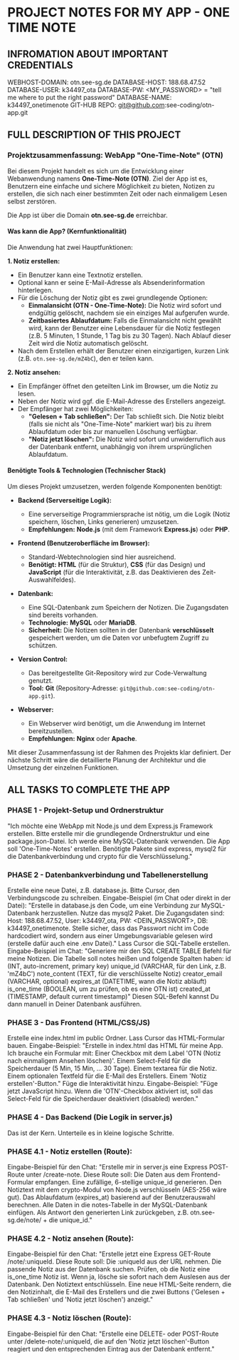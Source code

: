 # PROJECT NOTES FOR MY APP - ONE TIME NOTE

## INFROMATION ABOUT IMPORTANT CREDENTIALS
WEBHOST-DOMAIN: otn.see-sg.de
DATABASE-HOST: 188.68.47.52
DATABASE-USER: k34497_ota
DATABASE-PW: <MY_PASSWORD> = "tell me where to put the right password"
DATABASE-NAME: k34497_onetimenote
GIT-HUB REPO: git@github.com:see-coding/otn-app.git



## FULL DESCRIPTION OF THIS PROJECT
### **Projektzusammenfassung: WebApp "One-Time-Note" (OTN)**

Bei diesem Projekt handelt es sich um die Entwicklung einer Webanwendung namens **One-Time-Note (OTN)**. Ziel der App ist es, Benutzern eine einfache und sichere Möglichkeit zu bieten, Notizen zu erstellen, die sich nach einer bestimmten Zeit oder nach einmaligem Lesen selbst zerstören.

Die App ist über die Domain **otn.see-sg.de** erreichbar.

#### **Was kann die App? (Kernfunktionalität)**

Die Anwendung hat zwei Hauptfunktionen:

**1. Notiz erstellen:**
*   Ein Benutzer kann eine Textnotiz erstellen.
*   Optional kann er seine E-Mail-Adresse als Absenderinformation hinterlegen.
*   Für die Löschung der Notiz gibt es zwei grundlegende Optionen:
    *   **Einmalansicht (OTN - One-Time-Note):** Die Notiz wird sofort und endgültig gelöscht, nachdem sie ein einziges Mal aufgerufen wurde.
    *   **Zeitbasiertes Ablaufdatum:** Falls die Einmalansicht nicht gewählt wird, kann der Benutzer eine Lebensdauer für die Notiz festlegen (z.B. 5 Minuten, 1 Stunde, 1 Tag bis zu 30 Tagen). Nach Ablauf dieser Zeit wird die Notiz automatisch gelöscht.
*   Nach dem Erstellen erhält der Benutzer einen einzigartigen, kurzen Link (z.B. `otn.see-sg.de/mZ4bC`), den er teilen kann.

**2. Notiz ansehen:**
*   Ein Empfänger öffnet den geteilten Link im Browser, um die Notiz zu lesen.
*   Neben der Notiz wird ggf. die E-Mail-Adresse des Erstellers angezeigt.
*   Der Empfänger hat zwei Möglichkeiten:
    *   **"Gelesen + Tab schließen":** Der Tab schließt sich. Die Notiz bleibt (falls sie nicht als "One-Time-Note" markiert war) bis zu ihrem Ablaufdatum oder bis zur manuellen Löschung verfügbar.
    *   **"Notiz jetzt löschen":** Die Notiz wird sofort und unwiderruflich aus der Datenbank entfernt, unabhängig von ihrem ursprünglichen Ablaufdatum.

#### **Benötigte Tools & Technologien (Technischer Stack)**

Um dieses Projekt umzusetzen, werden folgende Komponenten benötigt:

*   **Backend (Serverseitige Logik):**
    *   Eine serverseitige Programmiersprache ist nötig, um die Logik (Notiz speichern, löschen, Links generieren) umzusetzen.
    *   **Empfehlungen:** **Node.js** (mit dem Framework **Express.js**) oder **PHP**.

*   **Frontend (Benutzeroberfläche im Browser):**
    *   Standard-Webtechnologien sind hier ausreichend.
    *   **Benötigt:** **HTML** (für die Struktur), **CSS** (für das Design) und **JavaScript** (für die Interaktivität, z.B. das Deaktivieren des Zeit-Auswahlfeldes).

*   **Datenbank:**
    *   Eine SQL-Datenbank zum Speichern der Notizen. Die Zugangsdaten sind bereits vorhanden.
    *   **Technologie:** **MySQL** oder **MariaDB**.
    *   **Sicherheit:** Die Notizen sollten in der Datenbank **verschlüsselt** gespeichert werden, um die Daten vor unbefugtem Zugriff zu schützen.

*   **Version Control:**
    *   Das bereitgestellte Git-Repository wird zur Code-Verwaltung genutzt.
    *   **Tool:** **Git** (Repository-Adresse: `git@github.com:see-coding/otn-app.git`).

*   **Webserver:**
    *   Ein Webserver wird benötigt, um die Anwendung im Internet bereitzustellen.
    *   **Empfehlungen:** **Nginx** oder **Apache**.

Mit dieser Zusammenfassung ist der Rahmen des Projekts klar definiert. Der nächste Schritt wäre die detaillierte Planung der Architektur und die Umsetzung der einzelnen Funktionen.



## ALL TASKS TO COMPLETE THE APP
### PHASE 1 - Projekt-Setup und Ordnerstruktur
"Ich möchte eine WebApp mit Node.js und dem Express.js Framework erstellen. Bitte erstelle mir die grundlegende Ordnerstruktur und eine package.json-Datei. Ich werde eine MySQL-Datenbank verwenden. Die App soll 'One-Time-Notes' erstellen. Benötigte Pakete sind express, mysql2 für die Datenbankverbindung und crypto für die Verschlüsselung."

### PHASE 2 - Datenbankverbindung und Tabellenerstellung
Erstelle eine neue Datei, z.B. database.js.
Bitte Cursor, den Verbindungscode zu schreiben.
Eingabe-Beispiel (im Chat oder direkt in der Datei):
"Erstelle in database.js den Code, um eine Verbindung zur MySQL-Datenbank herzustellen. Nutze das mysql2 Paket. Die Zugangsdaten sind: Host: 188.68.47.52, User: k34497_ota, PW: <DEIN_PASSWORT>, DB: k34497_onetimenote. Stelle sicher, dass das Passwort nicht im Code hardcodiert wird, sondern aus einer Umgebungsvariable gelesen wird (erstelle dafür auch eine .env Datei)." 
Lass Cursor die SQL-Tabelle erstellen.
Eingabe-Beispiel im Chat:
"Generiere mir den SQL CREATE TABLE Befehl für meine Notizen. Die Tabelle soll notes heißen und folgende Spalten haben: 
id (INT, auto-increment, primary key)
unique_id (VARCHAR, für den Link, z.B. 'mZ4bC')
note_content (TEXT, für die verschlüsselte Notiz)
creator_email (VARCHAR, optional)
expires_at (DATETIME, wann die Notiz abläuft)
is_one_time (BOOLEAN, um zu prüfen, ob es eine OTN ist)
created_at (TIMESTAMP, default current timestamp)"
Diesen SQL-Befehl kannst Du dann manuell in Deiner Datenbank ausführen.

### PHASE 3 - Das Frontend (HTML/CSS/JS)
Erstelle eine index.html im public Ordner.
Lass Cursor das HTML-Formular bauen.
Eingabe-Beispiel:
"Erstelle in index.html das HTML für meine App. Ich brauche ein Formular mit: 
Einer Checkbox mit dem Label 'OTN (Notiz nach einmaligem Ansehen löschen)'.
Einem Select-Feld für die Speicherdauer (5 Min, 15 Min, ... 30 Tage).
Einem textarea für die Notiz.
Einem optionalen Textfeld für die E-Mail des Erstellers.
Einem 'Notiz erstellen'-Button."
Füge die Interaktivität hinzu.
Eingabe-Beispiel:
"Füge jetzt JavaScript hinzu. Wenn die 'OTN'-Checkbox aktiviert ist, soll das Select-Feld für die Speicherdauer deaktiviert (disabled) werden." 

### PHASE 4 - Das Backend (Die Logik in server.js)
Das ist der Kern. Unterteile es in kleine logische Schritte.

### PHASE 4.1 - Notiz erstellen (Route):
Eingabe-Beispiel für den Chat:
"Erstelle mir in server.js eine Express POST-Route unter /create-note. Diese Route soll: 
Die Daten aus dem Frontend-Formular empfangen.
Eine zufällige, 6-stellige unique_id generieren.
Den Notiztext mit dem crypto-Modul von Node.js verschlüsseln (AES-256 wäre gut).
Das Ablaufdatum (expires_at) basierend auf der Benutzerauswahl berechnen.
Alle Daten in die notes-Tabelle in der MySQL-Datenbank einfügen.
Als Antwort den generierten Link zurückgeben, z.B. otn.see-sg.de/note/ + die unique_id."

### PHASE 4.2 - Notiz ansehen (Route):
Eingabe-Beispiel für den Chat:
"Erstelle jetzt eine Express GET-Route /note/:uniqueId. Diese Route soll: 
Die :uniqueId aus der URL nehmen.
Die passende Notiz aus der Datenbank suchen.
Prüfen, ob die Notiz eine is_one_time Notiz ist. Wenn ja, lösche sie sofort nach dem Auslesen aus der Datenbank.
Den Notiztext entschlüsseln.
Eine neue HTML-Seite rendern, die den Notizinhalt, die E-Mail des Erstellers und die zwei Buttons ('Gelesen + Tab schließen' und 'Notiz jetzt löschen') anzeigt."

### PHASE 4.3 - Notiz löschen (Route):
Eingabe-Beispiel für den Chat:
"Erstelle eine DELETE- oder POST-Route unter /delete-note/:uniqueId, die auf den 'Notiz jetzt löschen'-Button reagiert und den entsprechenden Eintrag aus der Datenbank entfernt." 




